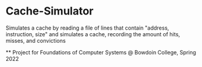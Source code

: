 # Cache-Simulator
Simulates a cache by reading a file of lines that contain "address, instruction, size" and simulates a cache, recording the amount of hits, misses, and convictions


** Project for Foundations of Computer Systems @ Bowdoin College, Spring 2022
